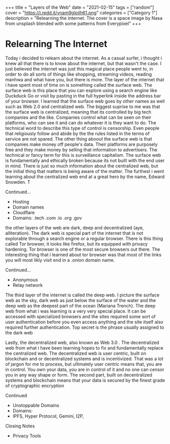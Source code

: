 +++
title = "Layers of the Web"
date = "2021-02-15"
tags = ["random"]
cover = "https://i.redd.it/ynam9gloilh61.png"
categories = ["Category 1"]
description = "Relearning the internet. The cover is a space image by Nasa from unsplash blended with some patterns from Everypixel"
+++

# Relearning The Internet

Today i decided to relearn about the internet. As a casual surfer, i thought i knew all that there is to know about the internet, but that wasn't the case. I just believed the internet was just this magical place people went to, in order to do all sorts of things like shopping, streaming videos, reading manhwa and what have you, but there is more. The layer of the internet that i have spent most of time on is something called the surface web. The surface web is this place that you can explore using a search engine like Duckduck Go or visit by pasting in the full hyperlink inside the address bar of your browser. I learned that the surface web goes by other names as well such as Web 2.0 and centralized web. The biggest suprise to me was that the surface web is centralized, meaning that its controlled by big tech companies and the like. Companies control what can be seen on their platforms, who can see it and can do whatever it is they want to do. The technical word to describe this type of control is censorship. Even people that religiously follow and abide by the the rules listed in the terms of service are not spared. The other thing aboout the surface web is that companies make money off people's data. Their platforms are purposely free and they make money by selling that information to advertisers. The technical or fancy term for this is surveillance capitalism. The surface web is fundamentally and ethically broken because its not built with the end user in mind. There is just so much information about the centralized web, but the initial thing that matters is being aware of the matter. The furthest i went learning about the centralized web end at a great hero by the name, Edward Snowden. T

Continued...
- Hosting 
- Domain names 
- Cloudflare
- Domains: .tech .com .io .org .gov 


the other layers of the web are dark, deep and decentralized (aye, alliteration). The dark web is special part of the internet that is not explorable through a search engine or a regular browser. There is this thing called Tor browser, it looks like firefox, but its equipped with privacy hardening. Tor browser is one of the most secure browsers out there. The interesting thing that i learned about tor browser was that most of the links you will most likly visit end in a .onion domain name. 

Continued...
- Anonymous
- Relay network

The third layer of the internet is called the deep web. I picture the surface web as the sky, dark web as just below the surface of the water and the deep web as the deepest part of the ocean (Mariana Trench). The deep web from what i was learning is a very very special place. It can be accessed with specialized browsers and the sites required some sort of user authentication before you even access anything and the site itself also required further authentication. Top secret is the phrase usually assigned to the dark web

Lastly, the decentralized web, also known as Web 3.0 . The decentralized web from what i have been learning hopes to fix and fundamentally replace the centralized web. The decentralized web is user centric, built on blockchain and or decentralized systems and is incentivized. That was a lot of jargon for me to process, but ultimately user centric means that, you are in control. You own your data, you are in control of it and no one can censor you in any way shape or form. The second part, built on decentralized systems and blockchain means that your data is secured by the finest grade of cryptographic encryption

Continued
- Unstoppable Domains
- Domains:
- IPFS, Hyper Protocol, Gemini, I2P, 

Closing Notes
- Privacy Tools

<!-- To make matters worse and just to clarify the self evident truth, i was banned/locked from LinkedIn, Facebook, My Twitter account is probably next. You cant trust these surveillance capitalist platforms to do anything productive, you have to create the value and signal it yourself, through other means than centralized social media. And all this happened in 2021 by the way. In a way, i am glad because in 2020 i worked so hard to learn about self sovereign. I am just dissapointed in the fact that i worked so hard to reach that 500+ connections and it all went down in one swoop.-->
